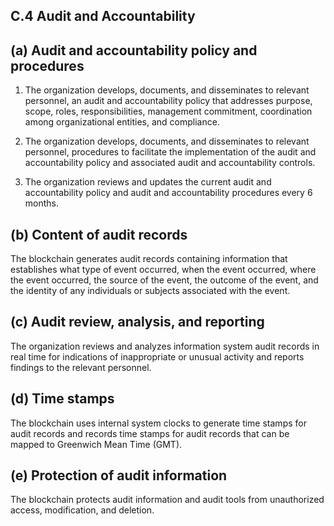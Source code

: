 C.4 Audit and Accountability
----------------------------
## (a) Audit and accountability policy and procedures

1.	The organization develops, documents, and disseminates to relevant personnel, an audit and accountability policy that addresses purpose, scope, roles, responsibilities, management commitment, coordination among organizational entities, and compliance.

2.	The organization develops, documents, and disseminates to relevant personnel, procedures to facilitate the implementation of the audit and accountability policy and associated audit and accountability controls.

3.	The organization reviews and updates the current audit and accountability policy and audit and accountability procedures every 6 months.

## (b) Content of audit records
The blockchain generates audit records containing information that establishes what type of event occurred, when the event occurred, where the event occurred, the source of the event, the outcome of the event, and the identity of any individuals or subjects associated with the event.

## (c) Audit review, analysis, and reporting
The organization reviews and analyzes information system audit records in real time for indications of inappropriate or unusual activity and reports findings to the relevant personnel.

## (d) Time stamps
The blockchain uses internal system clocks to generate time stamps for audit records and records time stamps for audit records that can be mapped to Greenwich Mean Time (GMT).

## (e) Protection of audit information
The blockchain protects audit information and audit tools from unauthorized access, modification, and deletion.
